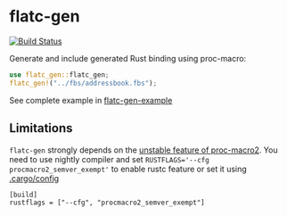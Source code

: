 flatc-gen
========
[![Build Status](https://travis-ci.org/termoshtt/flatc-gen.svg?branch=master)](https://travis-ci.org/termoshtt/flatc-gen)

Generate and include generated Rust binding using proc-macro:

```rust
use flatc_gen::flatc_gen;
flatc_gen!("../fbs/addressbook.fbs");
```

See complete example in [flatc-gen-example](./flatc-gen-example)

Limitations
------------
`flatc-gen` strongly depends on the [unstable feature of proc-macro2](https://docs.rs/proc-macro2/0.4.27/proc_macro2/#unstable-features). You need to use nightly compiler and set `RUSTFLAGS='--cfg procmacro2_semver_exempt'` to enable rustc feature or set it using [.cargo/config](./.cargo/config)

```
[build]
rustflags = ["--cfg", "procmacro2_semver_exempt"]
```

